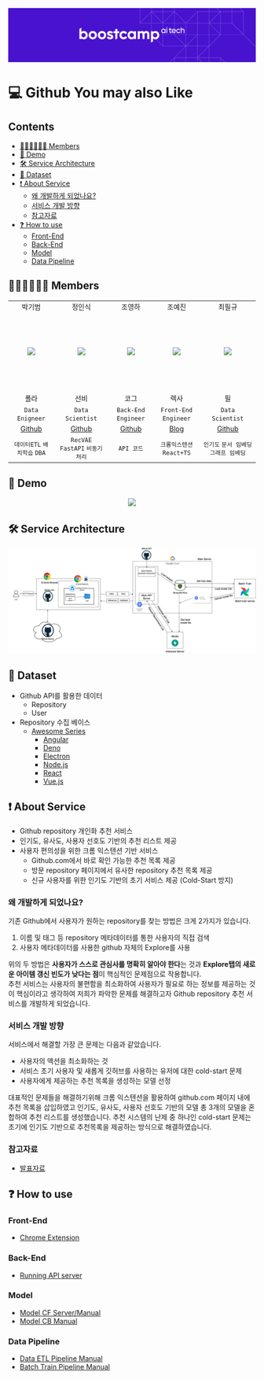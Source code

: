 <div>
  <img src="./img/boostcamp_logo.png"/>
</div>

# 💻 Github You may also Like

## Contents

- [👩🏻‍💻👨🏻‍💻 Members](#-members)
- [📱 Demo](#demo)
- [🛠 Service Architecture](#-service-architecture)
- [📁 Dataset](#-dataset)
- [❗️ About Service](#about-service)
  - [왜 개발하게 되었나요?](#왜-개발하게-되었나요)
  - [서비스 개발 방향](#서비스-개발-방향)
  - [참고자료](#참고자료)
- [❓ How to use](#-how-to-use)
  - [Front-End](#front-end)
  - [Back-End](#back-end)
  - [Model](#model)
  - [Data Pipeline](#data-pipeline)

## 👩🏻‍💻👨🏻‍💻 Members

<table align="center">
    <tr>
        <td align="center">박기범</td>
        <td align="center">정인식</td>
        <td align="center">조영하</td>
        <td align="center">조예진</td>
        <td align="center">최필규</td>
    </tr>
    <tr height="160px">
        <td align="center">
            <img height="120px" weight="120px" src="https://avatars.githubusercontent.com/u/61653740?v=4"/>
        </td>
        <td align="center">
            <img height="120px" weight="120px" src="https://avatars.githubusercontent.com/u/78129508?v=4"/>
        </td>
        <td align="center">
            <img height="120px" weight="120px" src="https://avatars.githubusercontent.com/u/67923359?v=4"/>
        </td>
        <td align="center">
            <img height="120px" weight="120px" src="https://avatars.githubusercontent.com/u/77298353?v=4"/>
        </td>
        <td align="center">
            <img height="120px" weight="120px" src="https://avatars.githubusercontent.com/u/79245575?v=4"/>
        </td>
    </tr>
        <td align="center">폴라</td>
        <td align="center">선비</td>
        <td align="center">코그</td>
        <td align="center">렉사</td>
        <td align="center">필</td>
    <tr>
    </tr>
    <tr>
        <td align="center"><code>Data Enigneer</code></td>
        <td align="center"><code>Data Scientist</code></td>
        <td align="center"><code>Back-End Engineer</code></td>
        <td align="center"><code>Front-End Engineer</code></td>
        <td align="center"><code>Data Scientist</code></td>
    </tr>
    <tr>
        <td align="center"><a href="https://github.com/cow-coding">Github</a></td>
        <td align="center"><a href="https://github.com/sunbi-s">Github</a></td>
        <td align="center"><a href="https://github.com/hawe66">Github</a></td>
        <td align="center"><a href="https://sweetdev.tistory.com">Blog</a></td>
        <td align="center"><a href="https://github.com/pilkyuchoi">Github</a></td>
    </tr>
    <tr>
        <td align="center">
          <code>데이터ETL</code> <code>배치학습</code> <code>DBA</code>
        </td>
        <td align="center">
          <code>RecVAE</code> <code>FastAPI</code> <code>비동기 처리</code>
        </td>
        <td align="center">
          <code>API 코드</code>
        </td>
        <td align="center">
          <code>크롬익스텐션</code> <code>React+TS</code>
        </td>
        <td align="center">
          <code>인기도</code> <code>문서 임베딩</code> <code>그래프 임베딩</code>
        </td>
    </tr>
</table>

## 📱 Demo

<div align="center">
  <img src="/img/demo.gif"/>
</div>

## 🛠 Service Architecture

![](/img/total_service.png)

## 📁 Dataset

- Github API를 활용한 데이터
  - Repository
  - User
- Repository 수집 베이스
  - [Awesome Series](https://github.com/sindresorhus/awesome#readme)
    - [Angular](https://github.com/PatrickJS/awesome-angular#readme)
    - [Deno](https://github.com/denolib/awesome-deno#readme)
    - [Electron](https://github.com/sindresorhus/awesome-electron#readme)
    - [Node.js](https://github.com/sindresorhus/awesome-nodejs#readme)
    - [React](https://github.com/enaqx/awesome-react#readme)
    - [Vue.js](https://github.com/vuejs/awesome-vue#readme)

## ❗️ About Service

- Github repository 개인화 추천 서비스
- 인기도, 유사도, 사용자 선호도 기반의 추천 리스트 제공
- 사용자 편의성을 위한 크롬 익스텐션 기반 서비스
  - Github.com에서 바로 확인 가능한 추천 목록 제공
  - 방문 repository 페이지에서 유사한 repository 추천 목록 제공
  - 신규 사용자를 위한 인기도 기반의 초기 서비스 제공 (Cold-Start 방지)

### 왜 개발하게 되었나요?

기존 Github에서 사용자가 원하는 repository를 찾는 방법은 크게 2가지가 있습니다. 

1. 이름 및 태그 등 repository 메타데이터를 통한 사용자의 직접 검색
2. 사용자 메타데이터를 사용한 github 자체의 Explore를 사용

위의 두 방법은 **사용자가 스스로 관심사를 명확히 알아야 한다**는 것과 **Explore탭의 새로운 아이템 갱신 빈도가 낮다는 점**이 핵심적인 문제점으로 작용합니다.  
추천 서비스는 사용자의 불편함을 최소화하여 사용자가 필요로 하는 정보를 제공하는 것이 핵심이라고 생각하여 저희가 파악한 문제를 해결하고자 Github repository 추천 서비스를 개발하게 되었습니다.

### 서비스 개발 방향

서비스에서 해결할 가장 큰 문제는 다음과 같았습니다.

- 사용자의 액션을 최소화하는 것
- 서비스 초기 사용자 및 새롭게 깃허브를 사용하는 유저에 대한 cold-start 문제
- 사용자에게 제공하는 추천 목록을 생성하는 모델 선정

대표적인 문제들을 해결하기위해 크롬 익스텐션을 활용하여 github.com 페이지 내에 추천 목록을 삽입하였고 인기도, 유사도, 사용자 선호도 기반의 모델 총 3개의 모델을 혼합하여 추천 리스트를 생성했습니다. 추천 시스템의 난제 중 하나인 cold-start 문제는 초기에 인기도 기반으로 추천목록을 제공하는 방식으로 해결하였습니다.

### 참고자료

- [발표자료](https://github.com/boostcampaitech3/final-project-level3-recsys-04/blob/main/img/presentation.pdf)

## ❓ How to use

### Front-End

- [Chrome Extension](https://github.com/boostcampaitech3/final-project-level3-recsys-04/tree/main/front-end)

### Back-End

- [Running API server](https://github.com/boostcampaitech3/final-project-level3-recsys-04/tree/main/api)

### Model

- [Model CF Server/Manual](https://github.com/boostcampaitech3/final-project-level3-recsys-04/tree/main/model_cf/Server)
- [Model CB Manual](https://github.com/boostcampaitech3/final-project-level3-recsys-04/tree/main/model_cb)

### Data Pipeline

- [Data ETL Pipeline Manual](https://github.com/boostcampaitech3/final-project-level3-recsys-04/tree/main/data-engineering/data-pipe-line)
- [Batch Train Pipeline Manual](https://github.com/boostcampaitech3/final-project-level3-recsys-04/tree/main/data-engineering/batch-dag)
